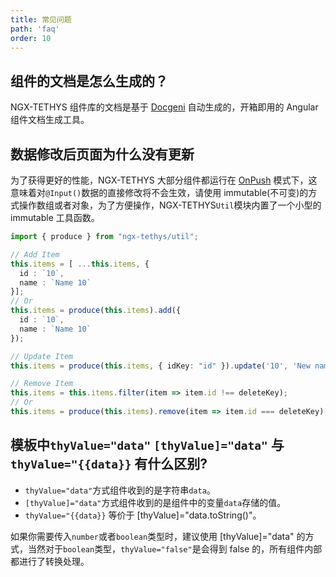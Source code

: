 ```yaml
---
title: 常见问题
path: 'faq'
order: 10
---
```


## 组件的文档是怎么生成的？
NGX-TETHYS 组件库的文档是基于 [Docgeni](https://github.com/docgeni/docgeni) 自动生成的，开箱即用的 Angular 组件文档生成工具。

## 数据修改后页面为什么没有更新

为了获得更好的性能，NGX-TETHYS 大部分组件都运行在 [OnPush](https://angular.io/api/core/ChangeDetectionStrategy) 模式下，这意味着对`@Input()`数据的直接修改将不会生效，请使用 immutable(不可变)的方式操作数组或者对象，为了方便操作，NGX-TETHYS`Util`模块内置了一个小型的 immutable 工具函数。

```ts
import { produce } from "ngx-tethys/util";

// Add Item
this.items = [ ...this.items, {
  id : `10`,
  name : `Name 10`
}];
// Or
this.items = produce(this.items).add({
  id : `10`,
  name : `Name 10`
});

// Update Item
this.items = produce(this.items, { idKey: "id" }).update('10', 'New name');

// Remove Item
this.items = this.items.filter(item => item.id !== deleteKey);
// Or
this.items = produce(this.items).remove(item => item.id === deleteKey);

```

## 模板中`thyValue="data"` `[thyValue]="data"` 与 `thyValue="{{data}}` 有什么区别?

- `thyValue="data"`方式组件收到的是字符串`data`。
- `[thyValue]="data"`方式组件收到的是组件中的变量`data`存储的值。
- `thyValue="{{data}}` 等价于 [thyValue]="data.toString()"。

如果你需要传入`number`或者`boolean`类型时，建议使用 [thyValue]="data" 的方式，当然对于`boolean`类型，`thyValue="false"`是会得到 false 的，所有组件内部都进行了转换处理。


